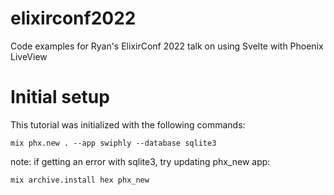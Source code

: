 # elixirconf2022
Code examples for Ryan's ElixirConf 2022 talk on using Svelte with Phoenix LiveView


# Initial setup
This tutorial was initialized with the following commands:
```
mix phx.new . --app swiphly --database sqlite3
```

note: if getting an error with sqlite3, try updating phx\_new app:
```
mix archive.install hex phx_new
```
